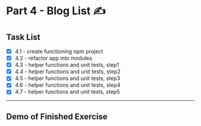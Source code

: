 # Part 4 - Blog List ✍

## Task List
- [x] 4.1 - create functioning npm project
- [x] 4.2 - refactor app into modules
- [x] 4.3 - helper functions and unit tests, step1
- [x] 4.4 - helper functions and unit tests, step2
- [x] 4.5 - helper functions and unit tests, step3
- [x] 4.6 - helper functions and unit tests, step4
- [x] 4.7 - helper functions and unit tests, step5

---
## Demo of Finished Exercise
